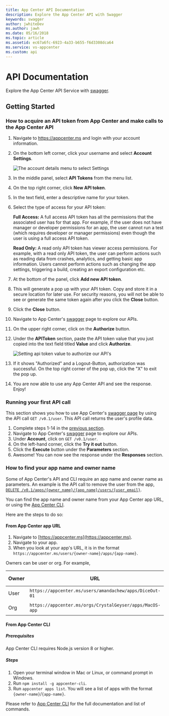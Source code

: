 ```yaml
---
title: App Center API Documentation
description: Explore the App Center API with Swagger
keywords: swagger
author: jwhiteDev
ms.author: jawh
ms.date: 05/16/2018
ms.topic: article
ms.assetid: ec67a6fc-6923-4a33-b655-f6d3308dca64
ms.service: vs-appcenter
ms.custom: api
---
```


# API Documentation

Explore the App Center API Service with [swagger](https://openapi.appcenter.ms).

## Getting Started

### <a name="section1"/>How to acquire an API token from App Center and make calls to the App Center API

1. Navigate to <https://appcenter.ms> and login with your account information.
2. On the bottom left corner, click your username and select **Account Settings**.

   ![The account details menu to select Settings](~/api-docs/images/mc_menu_dialog.PNG)

3. In the middle panel, select **API Tokens** from the menu list.
4. On the top right corner, click **New API token**.
5. In the text field, enter a descriptive name for your token.
6. Select the type of access for your API token:

   **Full Access:** A full access API token has all the permissions that the associated user has for that app. For example, if the user does not have manager or developer permissions for an app, the user cannot run a test (which requires developer or manager permissions) even though the user is using a full access API token.

   **Read Only:** A read only API token has viewer access permissions. For example, with a read only API token, the user can perform actions such as reading data from crashes, analytics, and getting basic app information. Users cannot perform actions such as changing the app settings, triggering a build, creating an export configuration etc.

7. At the bottom of the panel, click **Add new API token**.
8. This will generate a pop up with your API token. Copy and store it in a secure location for later use. For security reasons, you will not be able to see or generate the same token again after you click the **Close** button.
9. Click the **Close** button.
10. Navigate to App Center's [swagger](https://openapi.appcenter.ms) page to explore our APIs.
11. On the upper right corner, click on the **Authorize** button.
12. Under the **APIToken** section, paste the API token value that you just copied into the text field titled **Value** and click **Authorize**.

    ![Setting api token value to authorize our API's](~/api-docs/images/authorization_withtoken.PNG)

13. If it shows "Authorized" and a Logout-Button, authorization was successful. On the top right corner of the pop up, click the "X" to exit the pop up.
14. You are now able to use any App Center API and see the response. Enjoy!

### Running your first API call

This section shows you how to use App Center's [swagger page](https://openapi.appcenter.ms) by using the API call `GET /v0.1/user`. This API call returns the user's profile data.

1. Complete steps 1-14 in the [previous section](#section1).
2. Navigate to App Center's [swagger](https://openapi.appcenter.ms) page to explore our APIs.
3. Under **Account**, click on `GET /v0.1/user`.
4. On the left-hand corner, click the **Try it out** button.
5. Click the **Execute** button under the **Parameters** section.
6. Awesome! You can now see the response under the **Responses** section.

### How to find your app name and owner name

Some of App Center's API and CLI require an app name and owner name as parameters. An example is the API call to remove the user from the app, [`DELETE /v0.1/apps/{owner_name}/{app_name}/users/{user_email}`](https://openapi.appcenter.ms/#/account/apps_removeUser).

You can find the app name and owner name from your App Center app URL, or using the [App Center CLI](https://github.com/Microsoft/appcenter-cli).

Here are the steps to do so:

#### From App Center app URL

1. Navigate to [https://appcenter.ms](https://appcenter.ms).
2. Navigate to your app.
3. When you look at your app's URL, it is in the format `https://appcenter.ms/users/{owner-name}/apps/{app-name}`.

Owners can be user or org. For example,


| Owner| URL                                                      | Owner name     | App name   |
| -----| -------------------------------------------------------- | -------------- | ---------- |
| User | `https://appcenter.ms/users/amandachew/apps/DiceOut-01`  | amandachew     | DiceOut-01 |
| Org  | `https://appcenter.ms/orgs/CrystalGeyser/apps/MacOS-app` | CrystalGeyser  | MacOS-app  |

#### From App Center CLI

##### Prerequisites

App Center CLI requires Node.js version 8 or higher.

##### Steps

1. Open your terminal window in Mac or Linux, or command prompt in Windows.
2. Run `npm install -g appcenter-cli`.
3. Run `appcenter apps list`. You will see a list of apps with the format `{owner-name}`/`{app-name}`.

Please refer to [App Center CLI](https://github.com/Microsoft/appcenter-cli) for the full documentation and list of commands.
